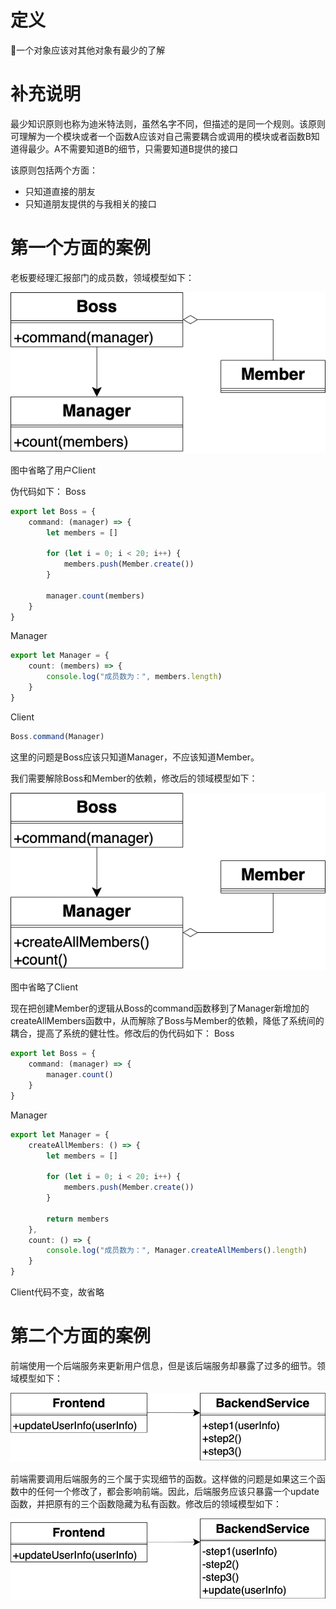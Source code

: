 # 定义

一个对象应该对其他对象有最少的了解

# 补充说明

最少知识原则也称为迪米特法则，虽然名字不同，但描述的是同一个规则。该原则可理解为一个模块或者一个函数A应该对自己需要耦合或调用的模块或者函数B知道得最少。A不需要知道B的细节，只需要知道B提供的接口

该原则包括两个方面：
- 只知道直接的朋友
- 只知道朋友提供的与我相关的接口



# 第一个方面的案例

老板要经理汇报部门的成员数，领域模型如下：

![第一个方面的案例的领域模型图](./1-1.png)

图中省略了用户Client

伪代码如下：
Boss
```ts
export let Boss = {
    command: (manager) => {
        let members = []

        for (let i = 0; i < 20; i++) {
            members.push(Member.create())
        }

        manager.count(members)
    }
}
```
Manager
```ts
export let Manager = {
    count: (members) => {
        console.log("成员数为：", members.length)
    }
}
```
Client
```ts
Boss.command(Manager)
```


这里的问题是Boss应该只知道Manager，不应该知道Member。

我们需要解除Boss和Member的依赖，修改后的领域模型如下：

![第一个方面的案例重构后的领域模型图](./1-2.png)

图中省略了Client

现在把创建Member的逻辑从Boss的command函数移到了Manager新增加的createAllMembers函数中，从而解除了Boss与Member的依赖，降低了系统间的耦合，提高了系统的健壮性。修改后的伪代码如下：
Boss
```ts
export let Boss = {
    command: (manager) => {
        manager.count()
    }
}
```
Manager
```ts
export let Manager = {
    createAllMembers: () => {
        let members = []

        for (let i = 0; i < 20; i++) {
            members.push(Member.create())
        }

        return members
    },
    count: () => {
        console.log("成员数为：", Manager.createAllMembers().length)
    }
}
```
Client代码不变，故省略



# 第二个方面的案例

前端使用一个后端服务来更新用户信息，但是该后端服务却暴露了过多的细节。领域模型如下：

![第二个方面的案例的领域模型](./2-1.png)


前端需要调用后端服务的三个属于实现细节的函数。这样做的问题是如果这三个函数中的任何一个修改了，都会影响前端。因此，后端服务应该只暴露一个update函数，并把原有的三个函数隐藏为私有函数。修改后的领域模型如下：

![第二个方面的案例重构后的领域模型](./2-2.png)


